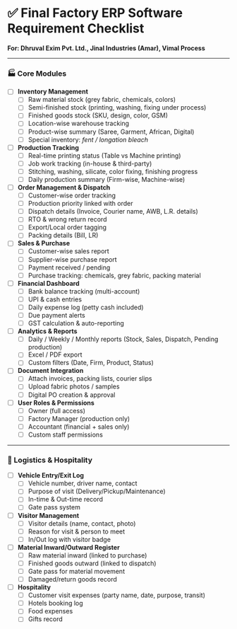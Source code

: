 # ✅ Final Factory ERP Software Requirement Checklist
**For: Dhruval Exim Pvt. Ltd., Jinal Industries (Amar), Vimal Process**

---

### 🏭 Core Modules
- [ ] **Inventory Management**
  - [ ] Raw material stock (grey fabric, chemicals, colors)
  - [ ] Semi-finished stock (printing, washing, fixing under process)
  - [ ] Finished goods stock (SKU, design, color, GSM)
  - [ ] Location-wise warehouse tracking
  - [ ] Product-wise summary (Saree, Garment, African, Digital)
  - [ ] Special inventory: *fent / longation bleach*

- [ ] **Production Tracking**
  - [ ] Real-time printing status (Table vs Machine printing)
  - [ ] Job work tracking (in-house & third-party)
  - [ ] Stitching, washing, silicate, color fixing, finishing progress
  - [ ] Daily production summary (Firm-wise, Machine-wise)

- [ ] **Order Management & Dispatch**
  - [ ] Customer-wise order tracking
  - [ ] Production priority linked with order
  - [ ] Dispatch details (Invoice, Courier name, AWB, L.R. details)
  - [ ] RTO & wrong return record
  - [ ] Export/Local order tagging
  - [ ] Packing details (Bill, LR)

- [ ] **Sales & Purchase**
  - [ ] Customer-wise sales report
  - [ ] Supplier-wise purchase report
  - [ ] Payment received / pending
  - [ ] Purchase tracking: chemicals, grey fabric, packing material

- [ ] **Financial Dashboard**
  - [ ] Bank balance tracking (multi-account)
  - [ ] UPI & cash entries
  - [ ] Daily expense log (petty cash included)
  - [ ] Due payment alerts
  - [ ] GST calculation & auto-reporting

- [ ] **Analytics & Reports**
  - [ ] Daily / Weekly / Monthly reports (Stock, Sales, Dispatch, Pending production)
  - [ ] Excel / PDF export
  - [ ] Custom filters (Date, Firm, Product, Status)

- [ ] **Document Integration**
  - [ ] Attach invoices, packing lists, courier slips
  - [ ] Upload fabric photos / samples
  - [ ] Digital PO creation & approval

- [ ] **User Roles & Permissions**
  - [ ] Owner (full access)
  - [ ] Factory Manager (production only)
  - [ ] Accountant (financial + sales only)
  - [ ] Custom staff permissions

---

### 🚗 Logistics & Hospitality
- [ ] **Vehicle Entry/Exit Log**
  - [ ] Vehicle number, driver name, contact
  - [ ] Purpose of visit (Delivery/Pickup/Maintenance)
  - [ ] In-time & Out-time record
  - [ ] Gate pass system

- [ ] **Visitor Management**
  - [ ] Visitor details (name, contact, photo)
  - [ ] Reason for visit & person to meet
  - [ ] In/Out log with visitor badge

- [ ] **Material Inward/Outward Register**
  - [ ] Raw material inward (linked to purchase)
  - [ ] Finished goods outward (linked to dispatch)
  - [ ] Gate pass for material movement
  - [ ] Damaged/return goods record

- [ ] **Hospitality**
  - [ ] Customer visit expenses (party name, date, purpose, transit)
  - [ ] Hotels booking log
  - [ ] Food expenses
  - [ ] Gifts record

